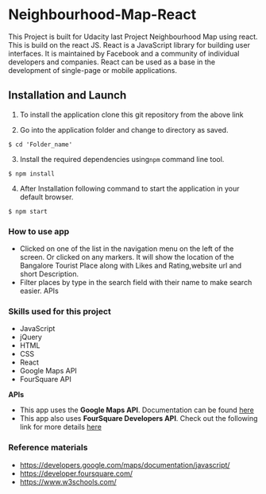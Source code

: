 # Neighbourhood-Map-React
This Project is built for Udacity last Project Neighbourhood Map using react. This is build on the react JS. React is a JavaScript library for building user interfaces. It is maintained by Facebook and a community of individual developers and companies. React can be used as a base in the development of single-page or mobile applications.

## Installation and Launch

1. To install the application clone this git repository from the above link

2. Go into the application folder and change to directory as saved.

```
$ cd 'Folder_name'
```

3. Install the required dependencies using`npm` command line tool.

```
$ npm install
```

4. After Installation following command to start the application in your default browser.

```
$ npm start
```


### How to use app
- Clicked on one of the list in the navigation menu on the left of the screen. Or clicked on any markers. It will show the location of the Bangalore Tourist Place along with Likes and Rating,website url and short Description.
- Filter places by type in the search field with their name to make search easier.
  APIs

### Skills used for this project
- JavaScript
- jQuery
- HTML
- CSS
- React
- Google Maps API
- FourSquare API

**APIs**
- This app uses the **Google Maps API**. Documentation can be found [here](https://developers.google.com/maps/documentation/)
- This app also uses **FourSquare Developers API**. Check out the following link for more details [here](https://developer.foursquare.com/)

### Reference materials
- https://developers.google.com/maps/documentation/javascript/
- https://developer.foursquare.com/
- https://www.w3schools.com/

